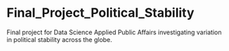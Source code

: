 # Final_Project_Political_Stability
Final project for Data Science Applied Public Affairs investigating variation in political stability across the globe. 
